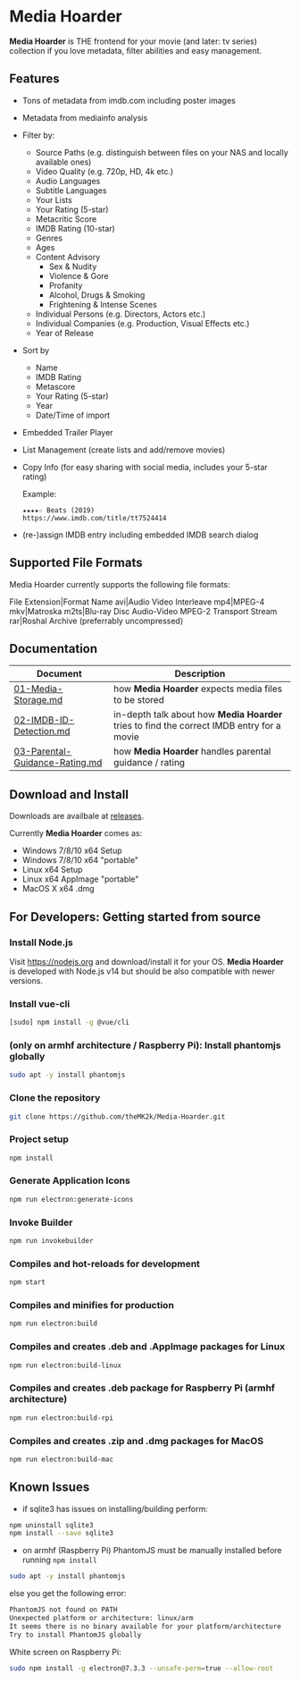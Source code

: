 # Media Hoarder

**Media Hoarder** is THE frontend for your movie (and later: tv series) collection if you love metadata, filter abilities and easy management.

## Features

- Tons of metadata from imdb.com including poster images
- Metadata from mediainfo analysis
- Filter by:
  - Source Paths (e.g. distinguish between files on your NAS and locally available ones)
  - Video Quality (e.g. 720p, HD, 4k etc.)
  - Audio Languages
  - Subtitle Languages
  - Your Lists
  - Your Rating (5-star)
  - Metacritic Score
  - IMDB Rating (10-star)
  - Genres
  - Ages
  - Content Advisory
    - Sex & Nudity
    - Violence & Gore
    - Profanity
    - Alcohol, Drugs & Smoking
    - Frightening & Intense Scenes
  - Individual Persons (e.g. Directors, Actors etc.)
  - Individual Companies (e.g. Production, Visual Effects etc.)
  - Year of Release
- Sort by
  - Name
  - IMDB Rating
  - Metascore
  - Your Rating (5-star)
  - Year
  - Date/Time of import
- Embedded Trailer Player
- List Management (create lists and add/remove movies)
- Copy Info (for easy sharing with social media, includes your 5-star rating)

  Example:

  ```text
  ★★★★☆ Beats (2019)
  https://www.imdb.com/title/tt7524414
  ```

- (re-)assign IMDB entry including embedded IMDB search dialog

## Supported File Formats

Media Hoarder currently supports the following file formats:

File Extension|Format Name
avi|Audio Video Interleave
mp4|MPEG-4
mkv|Matroska
m2ts|Blu-ray Disc Audio-Video MPEG-2 Transport Stream
rar|Roshal Archive (preferrably uncompressed)

## Documentation

Document|Description
-|-
[01-Media-Storage.md](docs/01-Media-Storage.md)|how **Media Hoarder** expects media files to be stored
[02-IMDB-ID-Detection.md](docs/02-IMDB-ID-Detection.md)|in-depth talk about how **Media Hoarder** tries to find the correct IMDB entry for a movie
[03-Parental-Guidance-Rating.md](docs/02-Parental-Guidance-Rating.md)|how **Media Hoarder** handles parental guidance / rating

## Download and Install

Downloads are availbale at [releases](https://github.com/theMK2k/Media-Hoarder/releases).

Currently **Media Hoarder** comes as:

- Windows 7/8/10 x64 Setup
- Windows 7/8/10 x64 "portable"
- Linux x64 Setup
- Linux x64 AppImage "portable"
- MacOS X x64 .dmg

## For Developers: Getting started from source

### Install Node.js

Visit <https://nodejs.org> and download/install it for your OS. **Media Hoarder** is developed with Node.js v14 but should be also compatible with newer versions.

### Install vue-cli

```bash
[sudo] npm install -g @vue/cli
```

### (only on armhf architecture / Raspberry Pi): Install phantomjs globally

```bash
sudo apt -y install phantomjs
```

### Clone the repository

```bash
git clone https://github.com/theMK2k/Media-Hoarder.git
```

### Project setup

```bash
npm install
```

### Generate Application Icons

```bash
npm run electron:generate-icons
```

### Invoke Builder

```bash
npm run invokebuilder
```

### Compiles and hot-reloads for development

```bash
npm start
```

### Compiles and minifies for production

```bash
npm run electron:build
```

### Compiles and creates .deb and .AppImage packages for Linux

```bash
npm run electron:build-linux
```

### Compiles and creates .deb package for Raspberry Pi (armhf architecture)

```bash
npm run electron:build-rpi
```

### Compiles and creates .zip and .dmg packages for MacOS

```bash
npm run electron:build-mac
```

## Known Issues

- if sqlite3 has issues on installing/building perform:

```bash
npm uninstall sqlite3
npm install --save sqlite3
```

- on armhf (Raspberry Pi) PhantomJS must be manually installed before running `npm install`

```bash
sudo apt -y install phantomjs
```

else you get the following error:

```bash
PhantomJS not found on PATH
Unexpected platform or architecture: linux/arm
It seems there is no binary available for your platform/architecture
Try to install PhantomJS globally
```

White screen on Raspberry Pi:

```bash
sudo npm install -g electron@7.3.3 --unsafe-perm=true --allow-root
```
